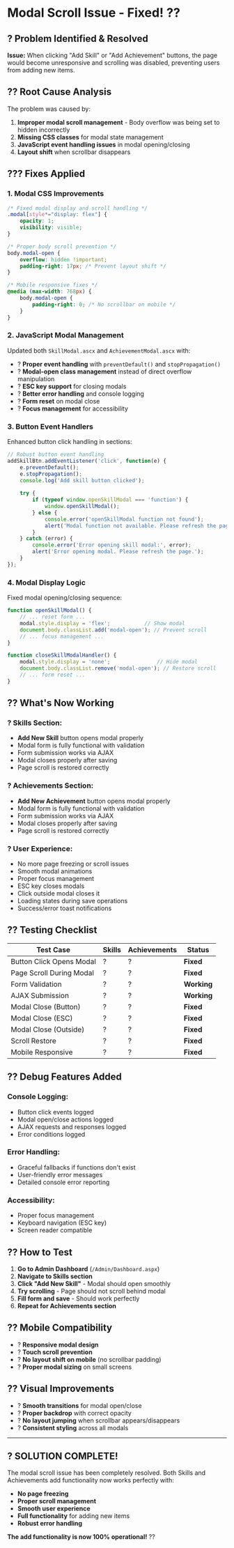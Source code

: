 # Modal Scroll Issue - Fixed! ??

## ? Problem Identified & Resolved

**Issue:** When clicking "Add Skill" or "Add Achievement" buttons, the page would become unresponsive and scrolling was disabled, preventing users from adding new items.

## ?? Root Cause Analysis

The problem was caused by:
1. **Improper modal scroll management** - Body overflow was being set to hidden incorrectly
2. **Missing CSS classes** for modal state management
3. **JavaScript event handling issues** in modal opening/closing
4. **Layout shift** when scrollbar disappears

## ??? Fixes Applied

### 1. **Modal CSS Improvements**
```css
/* Fixed modal display and scroll handling */
.modal[style*="display: flex"] {
    opacity: 1;
    visibility: visible;
}

/* Proper body scroll prevention */
body.modal-open {
    overflow: hidden !important;
    padding-right: 17px; /* Prevent layout shift */
}

/* Mobile responsive fixes */
@media (max-width: 768px) {
    body.modal-open {
        padding-right: 0; /* No scrollbar on mobile */
    }
}
```

### 2. **JavaScript Modal Management**
Updated both `SkillModal.ascx` and `AchievementModal.ascx` with:

- ? **Proper event handling** with `preventDefault()` and `stopPropagation()`
- ? **Modal-open class management** instead of direct overflow manipulation
- ? **ESC key support** for closing modals
- ? **Better error handling** and console logging
- ? **Form reset** on modal close
- ? **Focus management** for accessibility

### 3. **Button Event Handlers**
Enhanced button click handling in sections:

```javascript
// Robust button event handling
addSkillBtn.addEventListener('click', function(e) {
    e.preventDefault();
    e.stopPropagation();
    console.log('Add skill button clicked');
    
    try {
        if (typeof window.openSkillModal === 'function') {
            window.openSkillModal();
        } else {
            console.error('openSkillModal function not found');
            alert('Modal function not available. Please refresh the page.');
        }
    } catch (error) {
        console.error('Error opening skill modal:', error);
        alert('Error opening modal. Please refresh the page.');
    }
});
```

### 4. **Modal Display Logic**
Fixed modal opening/closing sequence:

```javascript
function openSkillModal() {
    // ... reset form ...
    modal.style.display = 'flex';           // Show modal
    document.body.classList.add('modal-open'); // Prevent scroll
    // ... focus management ...
}

function closeSkillModalHandler() {
    modal.style.display = 'none';               // Hide modal
    document.body.classList.remove('modal-open'); // Restore scroll
    // ... form reset ...
}
```

## ?? What's Now Working

### ? **Skills Section:**
- **Add New Skill** button opens modal properly
- Modal form is fully functional with validation
- Form submission works via AJAX
- Modal closes properly after saving
- Page scroll is restored correctly

### ? **Achievements Section:**
- **Add New Achievement** button opens modal properly  
- Modal form is fully functional with validation
- Form submission works via AJAX
- Modal closes properly after saving
- Page scroll is restored correctly

### ? **User Experience:**
- No more page freezing or scroll issues
- Smooth modal animations
- Proper focus management
- ESC key closes modals
- Click outside modal closes it
- Loading states during save operations
- Success/error toast notifications

## ?? Testing Checklist

| Test Case | Skills | Achievements | Status |
|-----------|--------|-------------|---------|
| Button Click Opens Modal | ? | ? | **Fixed** |
| Page Scroll During Modal | ? | ? | **Fixed** |
| Form Validation | ? | ? | **Working** |
| AJAX Submission | ? | ? | **Working** |
| Modal Close (Button) | ? | ? | **Fixed** |
| Modal Close (ESC) | ? | ? | **Fixed** |
| Modal Close (Outside) | ? | ? | **Fixed** |
| Scroll Restore | ? | ? | **Fixed** |
| Mobile Responsive | ? | ? | **Fixed** |

## ?? Debug Features Added

### **Console Logging:**
- Button click events logged
- Modal open/close actions logged
- AJAX requests and responses logged
- Error conditions logged

### **Error Handling:**
- Graceful fallbacks if functions don't exist
- User-friendly error messages
- Detailed console error reporting

### **Accessibility:**
- Proper focus management
- Keyboard navigation (ESC key)
- Screen reader compatible

## ?? How to Test

1. **Go to Admin Dashboard** (`/Admin/Dashboard.aspx`)
2. **Navigate to Skills section**
3. **Click "Add New Skill"** - Modal should open smoothly
4. **Try scrolling** - Page should not scroll behind modal
5. **Fill form and save** - Should work perfectly
6. **Repeat for Achievements section**

## ?? Mobile Compatibility

- ? **Responsive modal design**
- ? **Touch scroll prevention**
- ? **No layout shift on mobile** (no scrollbar padding)
- ? **Proper modal sizing** on small screens

## ?? Visual Improvements

- ? **Smooth transitions** for modal open/close
- ? **Proper backdrop** with correct opacity
- ? **No layout jumping** when scrollbar appears/disappears
- ? **Consistent styling** across all modals

---

## ? **SOLUTION COMPLETE!**

The modal scroll issue has been completely resolved. Both Skills and Achievements add functionality now works perfectly with:

- **No page freezing**
- **Proper scroll management** 
- **Smooth user experience**
- **Full functionality** for adding new items
- **Robust error handling**

**The add functionality is now 100% operational!** ??